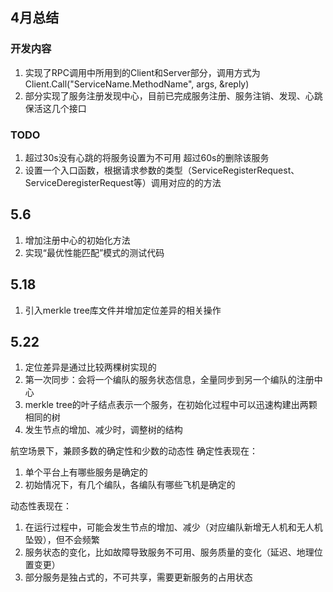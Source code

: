## 4月总结

### 开发内容

1. 实现了RPC调用中所用到的Client和Server部分，调用方式为Client.Call("ServiceName.MethodName", args, &reply)
2. 部分实现了服务注册发现中心，目前已完成服务注册、服务注销、发现、心跳保活这几个接口

### TODO

1. 超过30s没有心跳的将服务设置为不可用 超过60s的删除该服务
2. 设置一个入口函数，根据请求参数的类型（ServiceRegisterRequest、ServiceDeregisterRequest等）调用对应的的方法



## 5.6

1. 增加注册中心的初始化方法
2. 实现“最优性能匹配”模式的测试代码

## 5.18
1. 引入merkle tree库文件并增加定位差异的相关操作

## 5.22 
1. 定位差异是通过比较两棵树实现的
2. 第一次同步：会将一个编队的服务状态信息，全量同步到另一个编队的注册中心
3. merkle tree的叶子结点表示一个服务，在初始化过程中可以迅速构建出两颗相同的树
4. 发生节点的增加、减少时，调整树的结构

航空场景下，兼顾多数的确定性和少数的动态性 
确定性表现在：
1. 单个平台上有哪些服务是确定的
2. 初始情况下，有几个编队，各编队有哪些飞机是确定的

动态性表现在：
1. 在运行过程中，可能会发生节点的增加、减少（对应编队新增无人机和无人机坠毁），但不会频繁
2. 服务状态的变化，比如故障导致服务不可用、服务质量的变化（延迟、地理位置变更）
3. 部分服务是独占式的，不可共享，需要更新服务的占用状态